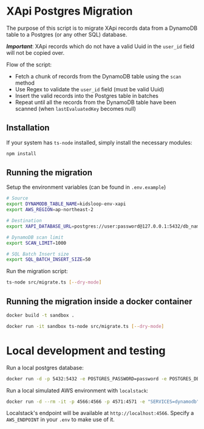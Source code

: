 # XApi Postgres Migration

The purpose of this script is to migrate XApi records data from a DynamoDB table to a Postgres (or any other SQL) database.

***Important***: XApi records which do not have a valid Uuid in the `user_id` field will not be copied over.

Flow of the script:

- Fetch a chunk of records from the DynamoDB table using the `scan` method
- Use Regex to validate the `user_id` field (must be valid Uuid)
- Insert the valid records into the Postgres table in batches
- Repeat until all the records from the DynamoDB table have been scanned (when `lastEvaluatedKey` becomes null)


## Installation

If your system has `ts-node` installed, simply install the necessary modules:

```sh
npm install
```


## Running the migration

Setup the environment variables (can be found in `.env.example`)

```sh
# Source
export DYNAMODB_TABLE_NAME=kidsloop-env-xapi
export AWS_REGION=ap-northeast-2

# Destination
export XAPI_DATABASE_URL=postgres://user:password@127.0.0.1:5432/db_name

# DynamoDB scan limit
export SCAN_LIMIT=1000

# SQL Batch Insert size
export SQL_BATCH_INSERT_SIZE=50
```

Run the migration script:

```sh
ts-node src/migrate.ts [--dry-mode]
```


## Running the migration inside a docker container

```sh
docker build -t sandbox .
```

```sh
docker run -it sandbox ts-node src/migrate.ts [--dry-mode]
```


# Local development and testing

Run a local postgres database:

```sh
docker run -d -p 5432:5432 -e POSTGRES_PASSWORD=password -e POSTGRES_DB=xapi postgres
```

Run a local simulated AWS environment with `localstack`:

```sh
docker run -d --rm -it -p 4566:4566 -p 4571:4571 -e "SERVICES=dynamodb" localstack/localstack start
```

Localstack's endpoint will be available at `http://localhost:4566`. Specify a `AWS_ENDPOINT` in your `.env` to make use of it.
